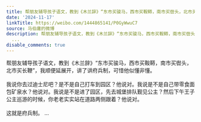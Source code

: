 ```yaml
---
title: 帮朋友辅导孩子语文，教到《木兰辞》“东市买骏马，西市买鞍鞯，南市买辔头，北市买长鞭”，我顺便延展开，讲了讲府兵制，可惜他似懂非懂。我说你去过迪士尼吧？...
date: '2024-11-17'
linkTitle: https://weibo.com/1444865141/P0GyWwuC7
source: 马伯庸的微博
description: 帮朋友辅导孩子语文，教到《木兰辞》“东市买骏马，西市买鞍鞯，南市买辔头，北市买长鞭”，我顺便延展开，讲了讲府兵制，可惜他似懂非懂。<br><br>我说你去过迪士尼吧？是不是自己打车到园区？他说对。我说是不是自己带零食面包矿泉水？他说对。我说是不是进了园区，先去城堡排队觐见公主？然后下午王子公主巡游的时候，你老老实实站在道路两侧跟着？他说对。<br><br>这就是府兵制。
  ...
disable_comments: true
---
```

帮朋友辅导孩子语文，教到《木兰辞》“东市买骏马，西市买鞍鞯，南市买辔头，北市买长鞭”，我顺便延展开，讲了讲府兵制，可惜他似懂非懂。<br><br>我说你去过迪士尼吧？是不是自己打车到园区？他说对。我说是不是自己带零食面包矿泉水？他说对。我说是不是进了园区，先去城堡排队觐见公主？然后下午王子公主巡游的时候，你老老实实站在道路两侧跟着？他说对。<br><br>这就是府兵制。 ...
